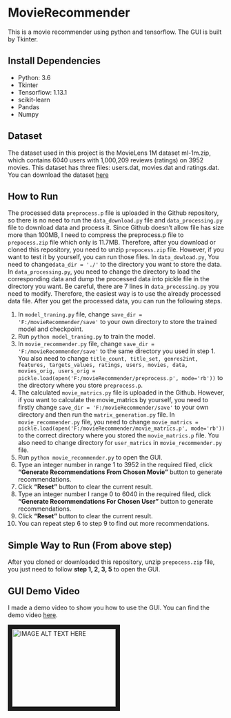 # MovieRecommender
This is a movie recommender using python and tensorflow. The GUI is built by Tkinter.

## Install Dependencies
-	Python: 3.6
-	Tkinter
-	Tensorflow: 1.13.1
-	scikit-learn
-	Pandas
-	Numpy

## Dataset
The dataset used in this project is the MovieLens 1M dataset ml-1m.zip, which contains 6040 users with 1,000,209 reviews (ratings) on 3952 movies. This dataset has three files: users.dat, movies.dat and ratings.dat. You can download the dataset [here](http://files.grouplens.org/datasets/movielens/ml-1m.zip)

## How to Run
The processed data `preprocess.p` file is uploaded in the Github repository, so there is no need to run the `data_download.py` file and `data_processing.py` file to download data and process it. 
Since Github doesn’t allow file has size more than 100MB, I need to compress the preprocess.p file to `prepocess.zip` file which only is 11.7MB. Therefore, after you download or cloned this repository, you need to unzip `prepocess.zip` file.
However, if you want to test it by yourself, you can run those files. In `data_dowload.py`, You need to change`data_dir = './'` to the directory you want to store the data. In `data_processing.py`, you need to change the directory to load the corresponding data and dump the processed data into pickle file in the directory you want. Be careful, there are 7 lines in `data_processing.py` you need to modify. Therefore, the easiest way is to use the already processed data file.
After you get the processed data, you can run the following steps.

1)	In `model_traning.py` file, change `save_dir = 'F:/movieRecommender/save'` to your own directory to store the trained model and checkpoint.
2)	Run `python model_traning.py` to train the model.
3)	In `movie_recommender.py` file, change `save_dir = 'F:/movieRecommender/save'` to the same directory you used in step 1. You also need to change `title_count, title_set, genres2int, features, targets_values, ratings, users, movies, data, movies_orig, users_orig = pickle.load(open('F:/movieRecommender/preprocess.p', mode='rb'))` to the directory where you store `preprocess.p`.
4)	The calculated `movie_matrics.py` file is uploaded in the Github. However, if you want to calculate the movie_matrics by yourself, you need to firstly change `save_dir = 'F:/movieRecommender/save'` to your own directory and then run the `matrix_generation.py` file. In `movie_recommender.py` file, you need to change `movie_matrics = pickle.load(open('F:/movieRecommender/movie_matrics.p', mode='rb'))` to the correct directory where you stored the `movie_matrics.p` file. You also need to change directory for `user_matrics` in `movie_recommender.py` file.
5)	Run `python movie_recommender.py` to open the GUI.
6)	Type an integer number in range 1 to 3952 in the required filed, click **“Generate Recommendations From Chosen Movie”** button to generate recommendations.
7)	Click **“Reset”** button to clear the current result.
8)	Type an integer number I range 0 to 6040 in the required filed, click **“Generate Recommendations For Chosen User”**  button to generate recommendations.
9)	Click **“Reset”** button to clear the current result.
10)	 You can repeat step 6 to step 9 to find out more recommendations.

## Simple Way to Run (From above step)
After you cloned or downloaded this repository, unzip `prepocess.zip` file, you just need to follow **step 1, 2, 3, 5** to open the GUI.

## GUI Demo Video
I made a demo video to show you how to use the GUI. You can find the demo video [here](https://youtu.be/LepO65dbOzo).

<a href="http://www.youtube.com/watch?feature=player_embedded&v=LepO65dbOzo
" target="_blank"><img src="http://img.youtube.com/vi/LepO65dbOzo/0.jpg" 
alt="IMAGE ALT TEXT HERE" width="240" height="180" border="10" /></a>

